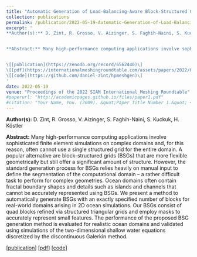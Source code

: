 ```yaml
---
title: "Automatic Generation of Load-Balancing-Aware Block-Structured Grids for Complex Ocean Domains"
collection: publications
permalink: /publication/2022-05-19-Automatic-Generation-of-Load-Balancing-Aware-Block-Structured-Grids-for-Complex-Ocean-Domains
excerpt: '
**Author(s):** D. Zint, R. Grosso, V. Aizinger, S. Faghih-Naini, S. Kuckuk, H. Köstler


**Abstract:** Many high-performance computing applications involve sophisticated finite element simulations on complex domains and, for this reason, often cannot use a single structured grid for the entire domain. A popular alternative are block-structured grids (BSGs) that are more flexible geometrically but still offer a significant amount of structure. However, the standard generation process for BSGs relies heavily on manual input to define the segmentation of the computational domain – a rather difficult task to perform for complex geometries. Ocean domains often contain fractal boundary shapes and details such as islands and channels that cannot be accurately represented using BSGs. We present a method to automatically generate BSGs with an exactly specified number of blocks for real-world domains arising in 2D ocean simulations. Our BSGs consist of quad blocks refined via structured triangular grids and employ masks to accurately represent small features. The performance of the proposed BSG generation method is evaluated for realistic ocean domains and validated using simulations of the two-dimensional shallow water equations discretized by the discontinuous Galerkin method.


\[[publication](https://zenodo.org/record/6562440)\]
\[[pdf](https://internationalmeshingroundtable.com/assets/papers/2022/03-Zint-compressed.pdf)\]
\[[code](https://github.com/daniel-zint/hpmeshgen)\]
'
date: 2022-05-19
venue: "Proceedings of the 2022 SIAM International Meshing Roundtable"
#paperurl: "http://academicpages.github.io/files/paper1.pdf"
#citation: "Your Name, You. (2009). &quot;Paper Title Number 1.&quot; <i>Journal 1</i>. 1(1)."
---
```


**Author(s):** D. Zint, R. Grosso, V. Aizinger, S. Faghih-Naini, S. Kuckuk, H. Köstler

**Abstract:** Many high-performance computing applications involve sophisticated finite element simulations on complex domains and, for this reason, often cannot use a single structured grid for the entire domain. A popular alternative are block-structured grids (BSGs) that are more flexible geometrically but still offer a significant amount of structure. However, the standard generation process for BSGs relies heavily on manual input to define the segmentation of the computational domain – a rather difficult task to perform for complex geometries. Ocean domains often contain fractal boundary shapes and details such as islands and channels that cannot be accurately represented using BSGs. We present a method to automatically generate BSGs with an exactly specified number of blocks for real-world domains arising in 2D ocean simulations. Our BSGs consist of quad blocks refined via structured triangular grids and employ masks to accurately represent small features. The performance of the proposed BSG generation method is evaluated for realistic ocean domains and validated using simulations of the two-dimensional shallow water equations discretized by the discontinuous Galerkin method.

\[[publication](https://zenodo.org/record/6562440)\]
\[[pdf](https://internationalmeshingroundtable.com/assets/papers/2022/03-Zint-compressed.pdf)\]
\[[code](https://github.com/daniel-zint/hpmeshgen)\]
